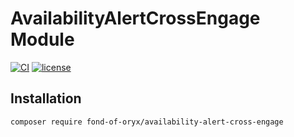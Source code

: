 # AvailabilityAlertCrossEngage Module
[![CI](https://github.com/fond-of-oryx/availability-alert-cross-engage/actions/workflows/main.yml/badge.svg)](https://github.com/fond-of-oryx/availability-alert-cross-engage/actions/workflows/main.yml)
[![license](https://img.shields.io/github/license/fond-of-oryx/availability-alert-cross-engage.svg)](https://packagist.org/packages/fond-of-oryx/availability-alert-cross-engage)

## Installation

```
composer require fond-of-oryx/availability-alert-cross-engage
```
